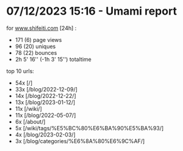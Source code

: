 # 07/12/2023 15:16 - Umami report
for www.shifeiti.com [24h] :

 - 171 (6) page views
 - 96 (20) uniques
 - 78 (22) bounces
 - 2h 5' 16'' (-1h 3' 15'') totaltime


top 10 urls:
 - 54x [/]
 - 33x [/blog/2022-12-09/]
 - 14x [/blog/2022-12-22/]
 - 13x [/blog/2023-01-12/]
 - 11x [/wiki/]
 - 11x [/blog/2022-05-07/]
 - 6x [/about/]
 - 5x [/wiki/tags/%E5%BC%80%E6%BA%90%E5%BA%93/]
 - 4x [/blog/2023-02-03/]
 - 3x [/blog/categories/%E6%8A%80%E6%9C%AF/]



